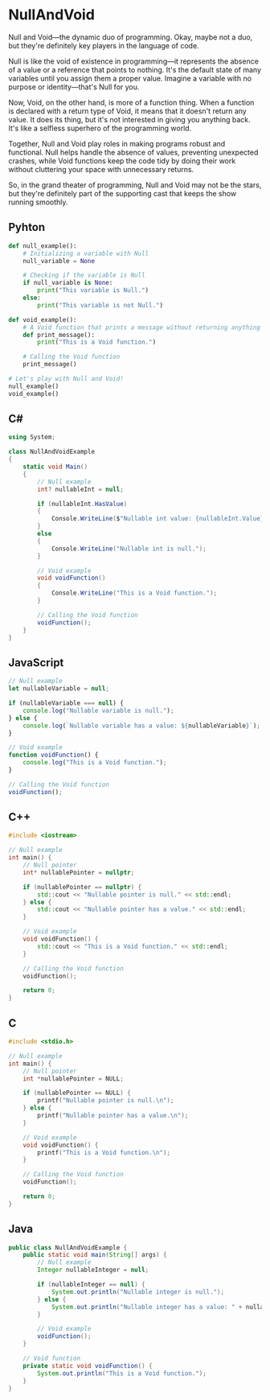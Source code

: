 # NullAndVoid

Null and Void—the dynamic duo of programming. Okay, maybe not a duo, but they're definitely key players in the language of code.

Null is like the void of existence in programming—it represents the absence of a value or a reference that points to nothing. It's the default state of many variables until you assign them a proper value. Imagine a variable with no purpose or identity—that's Null for you.

Now, Void, on the other hand, is more of a function thing. When a function is declared with a return type of Void, it means that it doesn't return any value. It does its thing, but it's not interested in giving you anything back. It's like a selfless superhero of the programming world.

Together, Null and Void play roles in making programs robust and functional. Null helps handle the absence of values, preventing unexpected crashes, while Void functions keep the code tidy by doing their work without cluttering your space with unnecessary returns.

So, in the grand theater of programming, Null and Void may not be the stars, but they're definitely part of the supporting cast that keeps the show running smoothly.

## Pyhton
```py
def null_example():
    # Initializing a variable with Null
    null_variable = None

    # Checking if the variable is Null
    if null_variable is None:
        print("This variable is Null.")
    else:
        print("This variable is not Null.")

def void_example():
    # A Void function that prints a message without returning anything
    def print_message():
        print("This is a Void function.")

    # Calling the Void function
    print_message()

# Let's play with Null and Void!
null_example()
void_example()
```

## C#
```c#
using System;

class NullAndVoidExample
{
    static void Main()
    {
        // Null example
        int? nullableInt = null;

        if (nullableInt.HasValue)
        {
            Console.WriteLine($"Nullable int value: {nullableInt.Value}");
        }
        else
        {
            Console.WriteLine("Nullable int is null.");
        }

        // Void example
        void voidFunction()
        {
            Console.WriteLine("This is a Void function.");
        }

        // Calling the Void function
        voidFunction();
    }
}
```

## JavaScript
```js
// Null example
let nullableVariable = null;

if (nullableVariable === null) {
    console.log("Nullable variable is null.");
} else {
    console.log(`Nullable variable has a value: ${nullableVariable}`);
}

// Void example
function voidFunction() {
    console.log("This is a Void function.");
}

// Calling the Void function
voidFunction();
```

## C++
```c++
#include <iostream>

// Null example
int main() {
    // Null pointer
    int* nullablePointer = nullptr;

    if (nullablePointer == nullptr) {
        std::cout << "Nullable pointer is null." << std::endl;
    } else {
        std::cout << "Nullable pointer has a value." << std::endl;
    }

    // Void example
    void voidFunction() {
        std::cout << "This is a Void function." << std::endl;
    }

    // Calling the Void function
    voidFunction();

    return 0;
}
```

## C
```c
#include <stdio.h>

// Null example
int main() {
    // Null pointer
    int *nullablePointer = NULL;

    if (nullablePointer == NULL) {
        printf("Nullable pointer is null.\n");
    } else {
        printf("Nullable pointer has a value.\n");
    }

    // Void example
    void voidFunction() {
        printf("This is a Void function.\n");
    }

    // Calling the Void function
    voidFunction();

    return 0;
}
```

## Java
```java
public class NullAndVoidExample {
    public static void main(String[] args) {
        // Null example
        Integer nullableInteger = null;

        if (nullableInteger == null) {
            System.out.println("Nullable integer is null.");
        } else {
            System.out.println("Nullable integer has a value: " + nullableInteger);
        }

        // Void example
        voidFunction();
    }

    // Void function
    private static void voidFunction() {
        System.out.println("This is a Void function.");
    }
}
```
